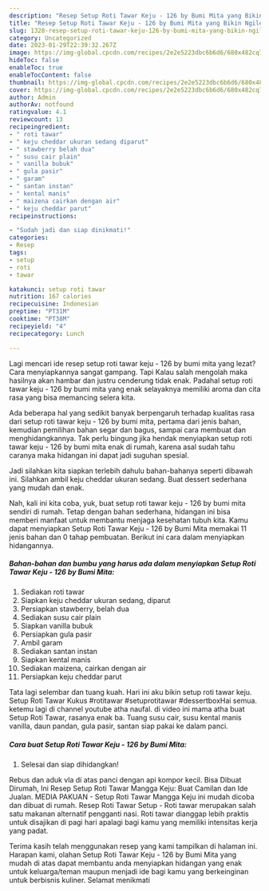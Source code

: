 ```yaml
---
description: "Resep Setup Roti Tawar Keju - 126 by Bumi Mita yang Bikin Ngiler , Enak Banget"
title: "Resep Setup Roti Tawar Keju - 126 by Bumi Mita yang Bikin Ngiler , Enak Banget"
slug: 1328-resep-setup-roti-tawar-keju-126-by-bumi-mita-yang-bikin-ngiler-enak-banget
category: Uncategorized
date: 2023-01-29T22:39:32.267Z
image: https://img-global.cpcdn.com/recipes/2e2e5223dbc6b6d6/680x482cq70/setup-roti-tawar-keju-126-by-bumi-mita-foto-resep-utama.jpg
hideToc: false
enableToc: true
enableTocContent: false
thumbnail: https://img-global.cpcdn.com/recipes/2e2e5223dbc6b6d6/680x482cq70/setup-roti-tawar-keju-126-by-bumi-mita-foto-resep-utama.jpg
cover: https://img-global.cpcdn.com/recipes/2e2e5223dbc6b6d6/680x482cq70/setup-roti-tawar-keju-126-by-bumi-mita-foto-resep-utama.jpg
author: Admin
authorAv: notfound
ratingvalue: 4.1
reviewcount: 13
recipeingredient:
- " roti tawar"
- " keju cheddar ukuran sedang diparut"
- " stawberry belah dua"
- " susu cair plain"
- " vanilla bubuk"
- " gula pasir"
- " garam"
- " santan instan"
- " kental manis"
- " maizena cairkan dengan air"
- " keju cheddar parut"
recipeinstructions:

- "Sudah jadi dan siap dinikmati!"
categories:
- Resep
tags:
- setup
- roti
- tawar

katakunci: setup roti tawar 
nutrition: 167 calories
recipecuisine: Indonesian
preptime: "PT31M"
cooktime: "PT38M"
recipeyield: "4"
recipecategory: Lunch

---
```



Lagi mencari ide resep setup roti tawar keju - 126 by bumi mita yang lezat? Cara menyiapkannya sangat gampang. Tapi Kalau salah mengolah maka hasilnya akan hambar dan justru cenderung tidak enak. Padahal setup roti tawar keju - 126 by bumi mita yang enak selayaknya memiliki aroma dan cita rasa yang bisa memancing selera kita.


Ada beberapa hal yang sedikit banyak berpengaruh terhadap kualitas rasa dari setup roti tawar keju - 126 by bumi mita, pertama dari jenis bahan, kemudian pemilihan bahan segar dan bagus, sampai cara membuat dan menghidangkannya. Tak perlu bingung jika hendak menyiapkan setup roti tawar keju - 126 by bumi mita enak di rumah, karena asal sudah tahu caranya maka hidangan ini dapat jadi suguhan spesial.

Jadi silahkan kita siapkan terlebih dahulu bahan-bahanya seperti dibawah ini. Silahkan ambil keju cheddar ukuran sedang. Buat dessert sederhana yang mudah dan enak.


Nah, kali ini kita coba, yuk, buat setup roti tawar keju - 126 by bumi mita sendiri di rumah. Tetap dengan bahan sederhana, hidangan ini bisa memberi manfaat untuk membantu menjaga kesehatan tubuh kita. Kamu dapat menyiapkan Setup Roti Tawar Keju - 126 by Bumi Mita memakai 11 jenis bahan dan 0 tahap pembuatan. Berikut ini cara dalam menyiapkan hidangannya.

<!--inarticleads1-->

##### Bahan-bahan dan bumbu yang harus ada dalam menyiapkan Setup Roti Tawar Keju - 126 by Bumi Mita:

1. Sediakan  roti tawar
1. Siapkan  keju cheddar ukuran sedang, diparut
1. Persiapkan  stawberry, belah dua
1. Sediakan  susu cair plain
1. Siapkan  vanilla bubuk
1. Persiapkan  gula pasir
1. Ambil  garam
1. Sediakan  santan instan
1. Siapkan  kental manis
1. Sediakan  maizena, cairkan dengan air
1. Persiapkan  keju cheddar parut


Tata lagi selembar dan tuang kuah. Hari ini aku bikin setup roti tawar keju. Setup Roti Tawar Kukus #rotitawar #setuprotitawar #dessertboxHai semua. ketemu lagi di channel youtube atha naufal. di video ini mama atha buat Setup Roti Tawar, rasanya enak ba. Tuang susu cair, susu kental manis vanilla, daun pandan, gula pasir, santan siap pakai ke dalam panci. 

<!--inarticleads2-->

##### Cara buat Setup Roti Tawar Keju - 126 by Bumi Mita:


1. Selesai dan siap dihidangkan!

Rebus dan aduk vla di atas panci dengan api kompor kecil. Bisa Dibuat Dirumah, Ini Resep Setup Roti Tawar Mangga Keju: Buat Camilan dan Ide Jualan. MEDIA PAKUAN - Setup Roti Tawar Mangga Keju ini mudah dicoba dan dibuat di rumah. Resep Roti Tawar Setup - Roti tawar merupakan salah satu makanan alternatif pengganti nasi. Roti tawar dianggap lebih praktis untuk disajikan di pagi hari apalagi bagi kamu yang memiliki intensitas kerja yang padat. 

Terima kasih telah menggunakan resep yang kami tampilkan di halaman ini. Harapan kami, olahan Setup Roti Tawar Keju - 126 by Bumi Mita yang mudah di atas dapat membantu anda menyiapkan hidangan yang enak untuk keluarga/teman maupun menjadi ide bagi kamu yang berkeinginan untuk berbisnis kuliner. Selamat menikmati
